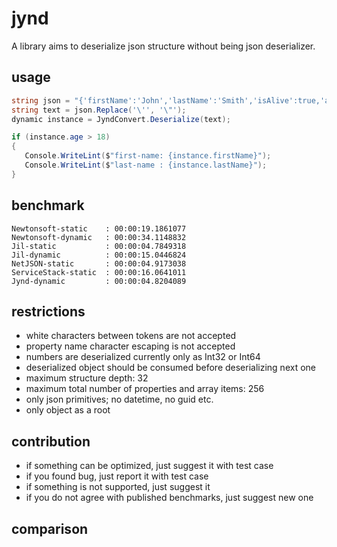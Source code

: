 # jynd

A library aims to deserialize json structure without being json deserializer.

## usage

```` csharp
string json = "{'firstName':'John','lastName':'Smith','isAlive':true,'age':25}";
string text = json.Replace('\'', '\"');
dynamic instance = JyndConvert.Deserialize(text);

if (instance.age > 18)
{
   Console.WriteLint($"first-name: {instance.firstName}");
   Console.WriteLint($"last-name : {instance.lastName}");
}
````

## benchmark

```` text
Newtonsoft-static    : 00:00:19.1861077
Newtonsoft-dynamic   : 00:00:34.1148832
Jil-static           : 00:00:04.7849318
Jil-dynamic          : 00:00:15.0446824
NetJSON-static       : 00:00:04.9173038
ServiceStack-static  : 00:00:16.0641011
Jynd-dynamic         : 00:00:04.8204089
````

## restrictions

* white characters between tokens are not accepted
* property name character escaping is not accepted
* numbers are deserialized currently only as Int32 or Int64
* deserialized object should be consumed before deserializing next one
* maximum structure depth: 32
* maximum total number of properties and array items: 256
* only json primitives; no datetime, no guid etc.
* only object as a root

## contribution

* if something can be optimized, just suggest it with test case
* if you found bug, just report it with test case
* if something is not supported, just suggest it
* if you do not agree with published benchmarks, just suggest new one

## comparison

